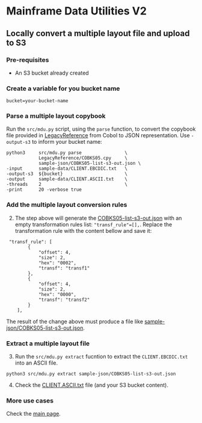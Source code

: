 # Mainframe Data Utilities V2

## Locally convert a multiple layout file and upload to S3

### Pre-requisites
- An S3 bucket already created

### Create a variable for you bucket name
```
bucket=your-bucket-name
```

### Parse a multiple layout copybook

Run the `src/mdu.py` script, using the `parse` function, to convert the copybook file provided in [LegacyReference](/LegacyReference) from Cobol to JSON representation. Use `-output-s3` to inform your bucket name:

```
python3     src/mdu.py parse                \
            LegacyReference/COBKS05.cpy     \
            sample-json/COBKS05-list-s3-out.json \
-input      sample-data/CLIENT.EBCDIC.txt   \
-output-s3  ${bucket}                       \
-output     sample-data/CLIENT.ASCII.txt    \
-threads    2                               \
-print      20 -verbose true
```

### Add the multiple layout conversion rules

2. The step above will generate the [COBKS05-list-s3-out.json](/sample-json/sample-json/COBKS05-list-s3-out.json) with an empty transformation rules list: `"transf_rule"=[],`. Replace the transformation rule with the content bellow and save it:

```
 "transf_rule": [
        {
            "offset": 4,
            "size": 2,
            "hex": "0002",
            "transf": "transf1"
        },
        {
            "offset": 4,
            "size": 2,
            "hex": "0000",
            "transf": "transf2"
        }
    ],
```

The result of the change above must produce a file like [sample-json/COBKS05-list-s3-out.json](/sample-json/sample-json/COBKS05-list-s3-out.json).

### Extract a multiple layout file

3. Run the `src/mdu.py extract` fucntion to extract the `CLIENT.EBCDIC.txt` into an ASCII file.

```
python3 src/mdu.py extract sample-json/COBKS05-list-s3-out.json
```

4. Check the [CLIENT.ASCII.txt](/sample-data/CLIENT.ASCII.txt) file (and your S3 bucket content).

### More use cases

Check the [main page](/).
